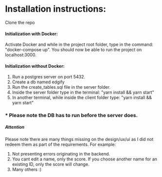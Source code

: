 # Installation instructions:

Clone the repo

#### Initialization with Docker:
Activate Docker and while in the project root folder, type in the command: "docker-compose up". 
You should now be able to run the project on localhost:3000. 


#### Initialization without Docker:
1. Run a postgres server on port 5432.
2. Create a db named edgify
3. Run the create_tables.sql file in the server folder.
4. Inside the server folder type in the terminal: "yarn install && yarn start"
5. In another terminal, while inside the client folder type: "yarn install && yarn start"

### * Please note the DB has to run before the server does.


##### Attention
Please note there are many things missing on the design/ux/ui as I did not redeem them as part of the requirements. For example:
1. Not presenting errors originating in the backend.
2. You cant edit a name, only the score. If you choose another name for an existing ID, only the score will change. 
3. Many others :)
